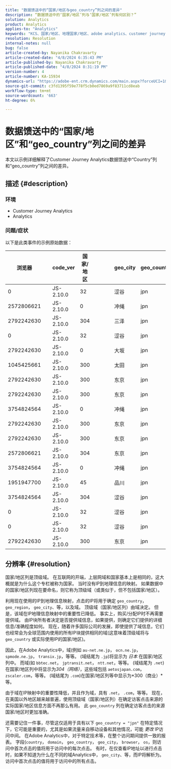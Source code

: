 ```yaml
---
title: "数据馈送中的“国家/地区与geo_country”列之间的差异"
description: “数据馈送中的‘国家/地区’列与‘国家/地区’列有何区别？”
solution: Analytics
product: Analytics
applies-to: "Analytics"
keywords: "KCS、国家/地区、地理国家/地区、adobe analytics、customer journey analytics"
resolution: Resolution
internal-notes: null
bug: false
article-created-by: Nayanika Chakravarty
article-created-date: "4/8/2024 6:35:43 PM"
article-published-by: Nayanika Chakravarty
article-published-date: "4/8/2024 8:31:19 PM"
version-number: 4
article-number: KA-15934
dynamics-url: "https://adobe-ent.crm.dynamics.com/main.aspx?forceUCI=1&pagetype=entityrecord&etn=knowledgearticle&id=7f066cc8-d6f5-ee11-a1fe-6045bd006295"
source-git-commit: c3fd1395f59e778f5cb0ed7869a9f83711cd8eab
workflow-type: tm+mt
source-wordcount: '663'
ht-degree: 6%

---
```


# 数据馈送中的“国家/地区”和“geo_country”列之间的差异


本文以示例详细解释了Customer Journey Analytics数据馈送中“Country”列和“geo_country”列之间的差异。

## 描述 {#description}


### <b>环境</b>

- Customer Journey Analytics
- Analytics




### <b>问题/症状</b>

以下是此类事件的示例原始数据：


| 浏览器 |   | code_ver | 国家/地区 |   |   |   | geo_city | geo_country |   |   |   |   |
| --- | --- | --- | --- | --- | --- | --- | --- | --- | --- | --- | --- | --- |
| 0 |   | JS-2.10.0 | 32 |   |   |   | 涩谷 | jpn |   |   |   |   |
| 2572806621 |   | JS-2.10.0 | 0 |   |   |   | 冲绳 | jpn |   |   |   |   |
| 2792242630 |   | JS-2.10.0 | 304 |   |   |   | 三泽 | jpn |   |   |   |   |
| 0 |   | JS-2.10.0 | 32 |   |   |   | 涩谷 | jpn |   |   |   |   |
| 2792242630 |   | JS-2.10.0 | 0 |   |   |   | 大坂 | jpn |   |   |   |   |
| 1045425661 |   | JS-2.10.0 | 300 |   |   |   | 太田 | jpn |   |   |   |   |
| 2792242630 |   | JS-2.10.0 | 300 |   |   |   | 东京 | jpn |   |   |   |   |
| 2792242630 |   | JS-2.10.0 | 300 |   |   |   | 东京 | jpn |   |   |   |   |
| 3754824564 |   | JS-2.10.0 | 0 |   |   |   | 冲绳 | jpn |   |   |   |   |
| 2792242630 |   | JS-2.10.0 | 300 |   |   |   | 东京 | jpn |   |   |   |   |
| 2792242630 |   | JS-2.10.0 | 300 |   |   |   | 东京 | jpn |   |   |   |   |
| 2572806621 |   | JS-2.10.0 | 304 |   |   |   | 东京 | jpn |   |   |   |   |
| 3754824564 |   | JS-2.10.0 | 0 |   |   |   | 冲绳 | jpn |   |   |   |   |
| 1951947700 |   | JS-2.10.0 | 45 |   |   |   | 品川 | jpn |   |   |   |   |
| 3754824564 |   | JS-2.10.0 | 304 |   |   |   | 涩谷 | jpn |   |   |   |   |
| 0 |   | JS-2.10.0 | 32 |   |   |   | 涩谷 | jpn |   |   |   |   |
| 0 |   | JS-2.10.0 | 32 |   |   |   | 涩谷 | jpn |   |   |   |   |
| 2792242630 |   | JS-2.10.0 | 300 |   |   |   | 东京 | jpn |   |   |   |   |





## 分辨率 {#resolution}


国家/地区列是顶级域。 在互联网的开端，上层网域和国家基本上是相同的，这大概就是为什么这个专栏被称为国家。 当时没有IP到地理信息的映射。 如果数据中的国家/地区列现在要命名，则它称为顶级域（或类似于，但不包括国家/地区）。

利用现在使用的IP到地理信息映射，点击的IP将用于确定 `geo_country`， `geo_region`， `geo_city`、等，以及域。 顶级域（国家/地区列）由域决定。 但是，该域在IP地理信息映射中的重要性已降低。
事实上，购买/分配IP时不再需要提供域。 由IP块所有者决定是否提供域信息，如果提供，则确定它们提供的详细信息/准确程度如何。 现在，随着许多国际公司的发展，即使提供了域信息，它们也经常会为全球范围内使用的所有IP块提供相同的域(这意味着顶级域将与 `geo_country` 或实际使用IP的国家/地区)。

因此，在Adobe Analytics中，域(例如 `au-net.ne.jp`， `ocn.ne.jp`， `spmode.ne.jp`， `transix.jp`，等等。 (域结尾为 `.jp`)将显示为 *日本* 在国家/地区列中。 而域(如 `bbtec.net`， `jptransit.net`， `ntt.net`，等等。 (域结尾为 `.net`)在国家/地区列中将显示为*304（网络）*，这些域包括 `aetosjapan.com`， `zscaler.com`，等等。 (域结尾为 `.com`)在国家/地区列等中显示为*300（商业）*等。

由于域在IP映射中的重要性降低，并且作为域，具有 `.net`， `.com`，等等。 现在，在美国以外地区越来越普遍，使用顶级域（国家/地区列）在确定访客点击来源的实际国家/地区信息方面不再那么有用。 此 `geo_country` 列在确定访客点击的来源国家/地区时更加准确。

还需要记住一件事，尽管这仅适用于具有以下 `geo_country = "jpn"` 在特定情况下，它可能是重要的，尤其是如果流量来自移动设备和其他情况，可能 *更改* IP访问中间。 在Adobe Analytics中，对于特定技术等，在整个访问期间提供一致的报表。 字段(`country`， `domain`， `geo_country`， `geo_city`， `browser`， `os`，则访问中首次点击的值将用于访问中的每次点击。 有时，在仅查看IP地址以进行点击时，如果不知道为什么在不同的域Analytics中， `geo_city`、等，而IP将解析为。 访问中首次点击的值将用于访问中的所有点击。
